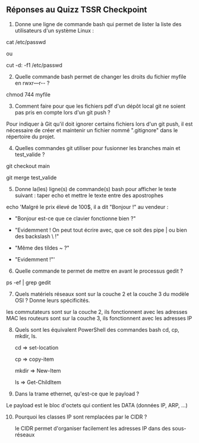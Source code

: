 ## Réponses au Quizz TSSR Checkpoint



1) Donne une ligne de commande bash qui permet de lister la liste des utilisateurs d'un système Linux :

cat /etc/passwd

ou

cut -d: -f1 /etc/passwd


2) Quelle commande bash permet de changer les droits du fichier myfile en rwxr—r-- ?

chmod 744 myfile


3) Comment faire pour que les fichiers pdf d'un dépôt local git ne soient pas pris en compte lors d'un git push ?

Pour indiquer à Git qu'il doit ignorer certains fichiers lors d'un git push, il est nécessaire de créer et maintenir un fichier nommé ".gitignore" dans le répertoire du projet.

4) Quelles commandes git utiliser pour fusionner les branches main et test_valide ?

git checkout main

git merge test_valide


5) Donne la(les) ligne(s) de commande(s) bash pour afficher le texte suivant : taper echo et mettre le texte entre des apostrophes

echo 'Malgré le prix élevé de 100$, il a dit "Bonjour !" au vendeur :

- "Bonjour est-ce que ce clavier fonctionne bien ?"
  
- "Evidemment ! On peut tout écrire avec, que ce soit des pipe | ou bien des backslash \\ !"
  
- "Même des tildes ~ ?"
  
- "Evidemment !"'


6) Quelle commande te permet de mettre en avant le processus gedit ?

ps -ef | grep gedit


7) Quels matériels réseaux sont sur la couche 2 et la couche 3 du modèle OSI ? Donne leurs spécificités.

les commutateurs sont sur la couche 2, ils fonctionnent avec les adresses MAC
les routeurs sont sur la couche 3, ils fonctionnent avec les adresses IP

8) Quels sont les équivalent PowerShell des commandes bash cd, cp, mkdir, ls.

   cd => set-location
   
   cp => copy-item
   
   mkdir => New-Item
   
   ls => Get-ChildItem
   

10)  Dans la trame ethernet, qu'est-ce que le payload ?

Le payload est le bloc d'octets qui contient les DATA (données IP, ARP, ...)
  
   
10. Pourquoi les classes IP sont remplacées par le CIDR ?


    le CIDR permet d'organiser facilement les adresses IP dans des sous-réseaux



